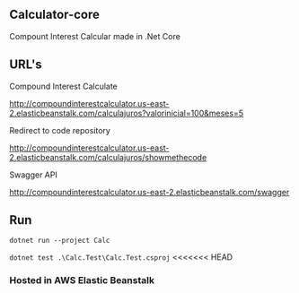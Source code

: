 ## Calculator-core
Compount Interest Calcular made in .Net Core

## URL's
Compound Interest Calculate

http://compoundinterestcalculator.us-east-2.elasticbeanstalk.com/calculajuros?valorinicial=100&meses=5

Redirect to code repository

http://compoundinterestcalculator.us-east-2.elasticbeanstalk.com/calculajuros/showmethecode

Swagger API

http://compoundinterestcalculator.us-east-2.elasticbeanstalk.com/swagger

## Run

```dotnet run --project Calc```

```dotnet test .\Calc.Test\Calc.Test.csproj```
<<<<<<< HEAD

### Hosted in AWS Elastic Beanstalk 
